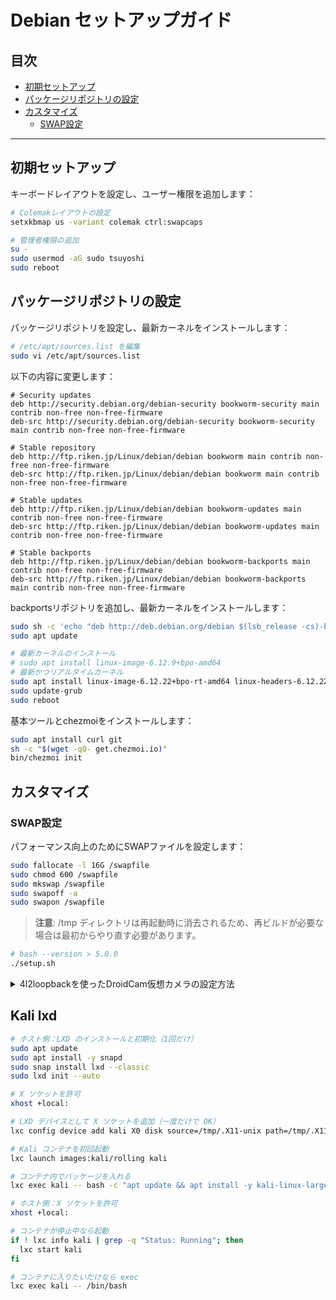 # Debian セットアップガイド

## 目次
- [初期セットアップ](#初期セットアップ)
- [パッケージリポジトリの設定](#パッケージリポジトリの設定)
- [カスタマイズ](#カスタマイズ)
  - [SWAP設定](#swap設定)

---

## 初期セットアップ

キーボードレイアウトを設定し、ユーザー権限を追加します：

```bash
# Colemakレイアウトの設定
setxkbmap us -variant colemak ctrl:swapcaps

# 管理者権限の追加
su -
sudo usermod -aG sudo tsuyoshi
sudo reboot
```

## パッケージリポジトリの設定

パッケージリポジトリを設定し、最新カーネルをインストールします：

```bash
# /etc/apt/sources.list を編集
sudo vi /etc/apt/sources.list
```

以下の内容に変更します：

```
# Security updates
deb http://security.debian.org/debian-security bookworm-security main contrib non-free non-free-firmware
deb-src http://security.debian.org/debian-security bookworm-security main contrib non-free non-free-firmware

# Stable repository
deb http://ftp.riken.jp/Linux/debian/debian bookworm main contrib non-free non-free-firmware
deb-src http://ftp.riken.jp/Linux/debian/debian bookworm main contrib non-free non-free-firmware

# Stable updates
deb http://ftp.riken.jp/Linux/debian/debian bookworm-updates main contrib non-free non-free-firmware
deb-src http://ftp.riken.jp/Linux/debian/debian bookworm-updates main contrib non-free non-free-firmware

# Stable backports
deb http://ftp.riken.jp/Linux/debian/debian bookworm-backports main contrib non-free non-free-firmware
deb-src http://ftp.riken.jp/Linux/debian/debian bookworm-backports main contrib non-free non-free-firmware
```

backportsリポジトリを追加し、最新カーネルをインストールします：

```bash
sudo sh -c 'echo "deb http://deb.debian.org/debian $(lsb_release -cs)-backports main contrib non-free" > /etc/apt/sources.list.d/backports.list'
sudo apt update

# 最新カーネルのインストール
# sudo apt install linux-image-6.12.9+bpo-amd64
# 最新かつリアルタイムカーネル
sudo apt install linux-image-6.12.22+bpo-rt-amd64 linux-headers-6.12.22+bpo-rt-amd64
sudo update-grub
sudo reboot
```

基本ツールとchezmoiをインストールします：

```bash
sudo apt install curl git
sh -c "$(wget -qO- get.chezmoi.io)"
bin/chezmoi init
```

## カスタマイズ

### SWAP設定

パフォーマンス向上のためにSWAPファイルを設定します：

```bash
sudo fallocate -l 16G /swapfile
sudo chmod 600 /swapfile
sudo mkswap /swapfile
sudo swapoff -a
sudo swapon /swapfile
```

> **注意**: /tmp ディレクトリは再起動時に消去されるため、再ビルドが必要な場合は最初からやり直す必要があります。

```bash
# bash --version > 5.0.0
./setup.sh
```

<details>
<summary>4l2loopbackを使ったDroidCam仮想カメラの設定方法</summary>

## うまくいく設定のまとめ

1. **正しいバージョンのインストール**:
```bash
sudo apt update
sudo apt install -t bookworm-backports v4l2loopback-dkms v4l2loopback-utils
```

## 事前準備：DKMSビルド

```bash
sudo apt update
sudo apt install -t bookworm-backports linux-image-amd64
sudo apt install -y linux-headers-amd64 build-essential dkms
sudo dkms autoinstall
```

2. **モジュールのロード設定**:
```bash
sudo modprobe -r v4l2loopback || true
sudo modprobe v4l2loopback exclusive_caps="1" card_label="DroidCam Virtual Camera" video_nr=4 max_width=1280 max_height=720
```

3. **必要なパラメータ**:
- `exclusive_caps=1`: 必須（カメラとして認識されるようにする）
- `video_nr=4`: デバイス番号固定
- `max_width=1280 max_height=720`: 初期解像度（動作確認済み）

4. **パーミッション設定**:
```bash
# ユーザーをvideoグループに追加
sudo usermod -a -G video $USER
echo 'KERNEL=="video[0-9]*", GROUP="video", MODE="0660"' | sudo tee /etc/udev/rules.d/83-v4l2loopback.rules
sudo udevadm control --reload-rules
sudo udevadm trigger
```

5. **設定ファイルの作成**:
```bash
sudo bash -c 'cat > /etc/modprobe.d/v4l2loopback.conf << EOF
options v4l2loopback exclusive_caps=1 card_label="DroidCam Virtual Camera" video_nr=4 max_width=1280 max_height=720
EOF'
```

6. **フレームレート設定**:
```bash
v4l2-ctl -d /dev/video4 -p 60
```

## 高画質設定（安定したら）

```bash
sudo modprobe -r v4l2loopback || true
sudo modprobe v4l2loopback exclusive_caps=1 card_label="DroidCam Virtual Camera" video_nr=4 max_width=1920 max_height=1080 max_buffers=32

sudo bash -c 'cat > /etc/modprobe.d/v4l2loopback.conf << EOF
options v4l2loopback exclusive_caps=1 card_label="DroidCam Virtual Camera" video_nr=4 max_width=1920 max_height=1080 max_buffers=32
EOF'

v4l2-ctl -d /dev/video4 -p 60
```

## トラブルシューティング
- 動作しない場合は、解像度を下げる（1280x720）
- `lsmod | grep v4l2` でモジュールが正しくロードされているか確認
- `v4l2-ctl --list-devices` でデバイスが正しく認識されているか確認
- `stat /dev/video4` でパーミッションを確認（グループが「video」になっているか）

重要なポイントは、正しいバージョン（0.13.2-1）、解像度設定、exclusive_caps=1パラメータの使用、そして適切なパーミッション設定です。

</details>


## Kali lxd

```bash
# ホスト側：LXD のインストールと初期化（1回だけ）
sudo apt update
sudo apt install -y snapd
sudo snap install lxd --classic
sudo lxd init --auto

# X ソケットを許可
xhost +local:

# LXD デバイスとして X ソケットを追加（一度だけで OK）
lxc config device add kali X0 disk source=/tmp/.X11-unix path=/tmp/.X11-unix

# Kali コンテナを初回起動
lxc launch images:kali/rolling kali

# コンテナ内でパッケージを入れる
lxc exec kali -- bash -c "apt update && apt install -y kali-linux-large"
```

```bash
# ホスト側：X ソケットを許可
xhost +local:

# コンテナが停止中なら起動
if ! lxc info kali | grep -q "Status: Running"; then
  lxc start kali
fi

# コンテナに入りたいだけなら exec
lxc exec kali -- /bin/bash
```